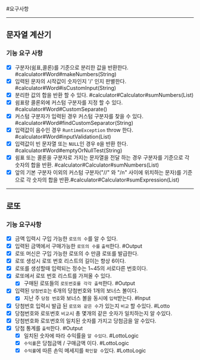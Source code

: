 #요구사항

-----

## 문자열 계산기
### 기능 요구 사항
 - [x] 구분자(쉼표,콜론)를 기준으로 분리한 값을 반환한다. #calculator#Word#makeNumbers(String)
 - [x] 입력된 문자의 시작값이 숫자인지 '/' 인지 판별한다. #calculator#Word#isCustomInput(String)
 - [x] 분리한 값의 합을 반환 할 수 있다. #calculator#Calculator#sumNumbers(List)
 - [x] 쉼표랑 콜론외에 커스텀 구분자를 지정 할 수 있다. #calculator#Word#CustomSeparate()
 - [x] 커스텀 구분자가 입력된 경우 커스텀 구분자를 찾을 수 있다. #calculator#Word#findCustomSeparator(String)
 - [x] 입력값이 음수인 경우 `RuntimeException` throw 한다. #calculator#Word#inputValidation(List)
 - [x] 입력값이 빈 문자열 또는 `NULL`인 경우 `0`을 반환 한다. #calculator#Word#emptyOrNullTest(String)
 - [x] 쉼표 또는 콜론을 구분자로 가지는 문자열을 전달 하는 경우 구분자를 기준으로 각 숫자의 합을 반환. #calculator#Calculator#sumNumbers(List)
 - [x] 앞의 기본 구분자 이외의 커스텀 구분자("//" 와 "/n" 사이에 위치하는 문자)를 기준으로 각 숫자의 합을 반환.#calculator#Calculator#sumExpression(List)

----------

## 로또
### 기능 요구사항

- [x] 금액 입력시 구입 가능한 `로또의 수`를 알 수 있다.
- [x] 입력된 금액에서 구매가능한 `로또의 수를` `출력`한다. #Output
- [x] 로또 머신은 구입 가능한 로또의 수 만큼 로또를 발급한다.
- [x] 로또 생성시 로또 번호 리스트의 길이는 항상 6이다.
- [x] 로또를 생성할때 입력되는 정수는 1~45의 서로다른 번호이다.
- [x] 로또에서 로또 번호 리스트를 가져올 수 있다.
  - [x] 구매된 로또들의 `로또번호를 각각 출력`한다. #Output
- [x] 입력된 `당첨번호`는 6개의 당첨번호와 1개의 보너스 볼이다.
  - [x] 지난 주 `당첨 번호`와 보너스 볼을 동시에 `입력`받는다. #Input
- [x] 당첨번호 입력시 발급 된 `로또와 같은 수`가 있는지 `비교` 할 수있다. #Lotto
- [x] 당첨번호와 로또번호 `비교`시 총 몇개의 같은 숫자가 일치하는지 알 수있다.
-[x] 당첨번호화 로또번호의 일치된 숫자를 가지고 당첨금을 알 수있다.
- [x] 당첨 통계를 `출력`한다. #Output
  - [x] 일치된 숫자에 따라 수익률을 `알 수있다`. #LottoLogic
  - [x] `수익률`은 당첨금액 / 구매금액 이다. #LottoLogic
  - [x] `수익률`에 따른 손익 메세지를 `확인할 수`있다. #LottoLogic
